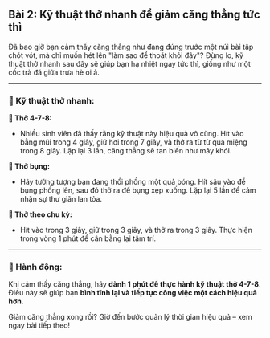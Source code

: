 ## Bài 2: Kỹ thuật thở nhanh để giảm căng thẳng tức thì

Đã bao giờ bạn cảm thấy căng thẳng như đang đứng trước một núi bài tập chót vót, mà chỉ muốn hét lên "làm sao để thoát khỏi đây"? Đừng lo, kỹ thuật thở nhanh sau đây sẽ giúp bạn hạ nhiệt ngay tức thì, giống như một cốc trà đá giữa trưa hè oi ả.

---

### 📌 Kỹ thuật thở nhanh:

**🔹 Thở 4-7-8:**
- Nhiều sinh viên đã thấy rằng kỹ thuật này hiệu quả vô cùng. Hít vào bằng mũi trong 4 giây, giữ hơi trong 7 giây, và thở ra từ từ qua miệng trong 8 giây. Lặp lại 3 lần, căng thẳng sẽ tan biến như mây khói.

**🔹 Thở bụng:**
- Hãy tưởng tượng bạn đang thổi phồng một quả bóng. Hít sâu vào để bụng phồng lên, sau đó thở ra để bụng xẹp xuống. Lặp lại 5 lần để cảm nhận sự thư giãn lan tỏa.

**🔹 Thở theo chu kỳ:**
- Hít vào trong 3 giây, giữ trong 3 giây, và thở ra trong 3 giây. Thực hiện trong vòng 1 phút để cân bằng lại tâm trí.

---

### 🚀 Hành động:

Khi cảm thấy căng thẳng, hãy **dành 1 phút để thực hành kỹ thuật thở 4-7-8**. Điều này sẽ giúp bạn **bình tĩnh lại và tiếp tục công việc một cách hiệu quả hơn**.

Giảm căng thẳng xong rồi? Giờ đến bước quản lý thời gian hiệu quả – xem ngay bài tiếp theo!